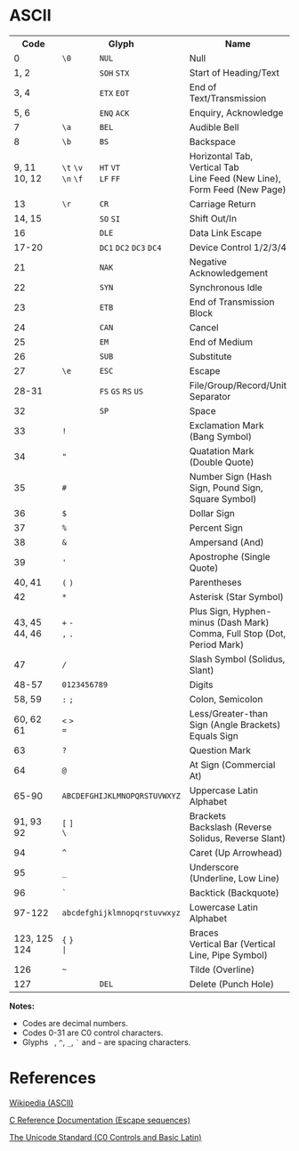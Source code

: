 <h1>ASCII</h1>

<table>
<tr><th>Code<th colspan="2">Glyph<th>Name
<tr><td>0<td><code>\0</code><td><code>NUL</code><td>Null
<tr><td>1,&nbsp;2<td><td><code>SOH</code>&nbsp;<code>STX</code><td>Start of Heading/Text
<tr><td>3,&nbsp;4<td><td><code>ETX</code>&nbsp;<code>EOT</code><td>End of Text/Transmission
<tr><td>5,&nbsp;6<td><td><code>ENQ</code>&nbsp;<code>ACK</code><td>Enquiry, Acknowledge
<tr><td>7<td><code>\a</code><td><code>BEL</code><td>Audible Bell
<tr><td>8<td><code>\b</code><td><code>BS</code><td>Backspace
<tr><td>9,&nbsp;11<br/>10,&nbsp;12
    <td><code>\t</code>&nbsp;<code>\v</code><br/><code>\n</code>&nbsp;<code>\f</code>
    <td><code>HT</code>&nbsp;<code>VT</code><br/><code>LF</code>&nbsp;<code>FF</code>
    <td>Horizontal Tab, Vertical Tab<br/>Line Feed (New Line), Form Feed (New Page)
<tr><td>13<td><code>\r</code><td><code>CR</code><td>Carriage Return
<tr><td>14,&nbsp;15<td><td><code>SO</code>&nbsp;<code>SI</code><td>Shift Out/In
<tr><td>16<td><td><code>DLE</code><td>Data Link Escape
<tr><td>17-20
    <td>
    <td><code>DC1</code>&nbsp;<code>DC2</code>&nbsp;<code>DC3</code>&nbsp;<code>DC4</code>
    <td>Device Control 1/2/3/4
<tr><td>21<td><td><code>NAK</code><td>Negative Acknowledgement
<tr><td>22<td><td><code>SYN</code><td>Synchronous Idle
<tr><td>23<td><td><code>ETB</code><td>End of Transmission Block
<tr><td>24<td><td><code>CAN</code><td>Cancel
<tr><td>25<td><td><code>EM</code><td>End of Medium
<tr><td>26<td><td><code>SUB</code><td>Substitute
<tr><td>27<td><code>\e</code><td><code>ESC</code><td>Escape
<tr><td>28-31
    <td>
    <td><code>FS</code>&nbsp;<code>GS</code>&nbsp;<code>RS</code>&nbsp;<code>US</code>
    <td>File/Group/Record/Unit Separator
<tr><td>32<td><code>&#32;</code><td><code>SP</code><td>Space
<tr><td>33<td colspan="2"><code>!</code><td>Exclamation Mark (Bang Symbol)
<tr><td>34<td colspan="2"><code>"</code><td>Quatation Mark (Double Quote)
<tr><td>35<td colspan="2"><code>#</code><td>Number Sign (Hash Sign, Pound Sign, Square Symbol)
<tr><td>36<td colspan="2"><code>$</code><td>Dollar Sign
<tr><td>37<td colspan="2"><code>%</code><td>Percent Sign
<tr><td>38<td colspan="2"><code>&</code><td>Ampersand (And)
<tr><td>39<td colspan="2"><code>'</code><td>Apostrophe (Single Quote)
<tr><td>40,&nbsp;41<td colspan="2"><code>(</code>&nbsp;<code>)</code><td>Parentheses
<tr><td>42<td colspan="2"><code>*</code><td>Asterisk (Star Symbol)
<tr><td>43,&nbsp;45<br/>44,&nbsp;46
    <td colspan="2"><code>+</code>&nbsp;<code>-</code><br/><code>,</code>&nbsp;<code>.</code>
    <td>Plus Sign, Hyphen-minus (Dash Mark)<br/>Comma, Full Stop (Dot, Period Mark)
<tr><td>47<td colspan="2"><code>/</code><td>Slash Symbol (Solidus, Slant)
<tr><td>48-57<td colspan="2"><code>0123456789</code><td>Digits
<tr><td>58,&nbsp;59<td colspan="2"><code>:</code>&nbsp;<code>;</code><td>Colon, Semicolon
<tr><td>60,&nbsp;62<br/>61
    <td colspan="2"><code><</code>&nbsp;<code>></code><br/><code>=</code>
    <td>Less/Greater-than Sign (Angle Brackets)<br/>Equals Sign
<tr><td>63<td colspan="2"><code>?</code><td>Question Mark
<tr><td>64<td colspan="2"><code>@</code><td>At Sign (Commercial At)
<tr><td>65-90<td colspan="2"><code>ABCDEFGHIJKLMNOPQRSTUVWXYZ</code><td>Uppercase Latin Alphabet
<tr><td>91,&nbsp;93<br/>92
    <td colspan="2"><code>[</code>&nbsp;<code>]</code><br/><code>\</code>
    <td>Brackets<br/>Backslash (Reverse Solidus, Reverse Slant)
<tr><td>94<td colspan="2"><code>^</code><td>Caret (Up Arrowhead)
<tr><td>95<td colspan="2"><code>_</code><td>Underscore (Underline, Low Line)
<tr><td>96<td colspan="2"><code>`</code><td>Backtick (Backquote)
<tr><td>97-122<td colspan="2"><code>abcdefghijklmnopqrstuvwxyz</code><td>Lowercase Latin Alphabet
<tr><td>123,&nbsp;125<br/>124
    <td colspan="2"><code>{</code>&nbsp;<code>}</code><br/><code>|</code>
    <td>Braces<br/>Vertical Bar (Vertical Line, Pipe Symbol)
<tr><td>126<td colspan="2"><code>~</code><td>Tilde (Overline)
<tr><td>127<td><td><code>DEL</code><td>Delete (Punch Hole)
</table>

<b>Notes:</b>
<ul>
<li>Codes are decimal numbers.
<li>Codes 0-31 are C0 control characters.
<li>Glyphs <code>&#32;</code>, <code>^</code>, <code>_</code>, <code>`</code> and <code>~</code>
    are spacing characters.
</ul>

<h1>References</h1>

[Wikipedia (ASCII)](https://en.wikipedia.org/wiki/ASCII)

[C Reference Documentation (Escape sequences)](https://en.cppreference.com/w/c/language/escape)

[The Unicode Standard (C0 Controls and Basic Latin)](https://www.unicode.org/charts/PDF/U0000.pdf)